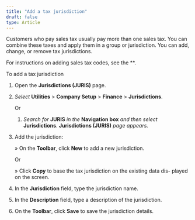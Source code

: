 ```yaml
---
title: "Add a tax jurisdiction"
draft: false
type: Article
---
```


Customers who pay sales tax usually pay more than one sales tax. You can combine these taxes and apply them in a group or jurisdiction. You can add, change, or remove tax jurisdictions.

For instructions on adding sales tax codes, see the **.

To add a tax jurisdiction

1.  Open the **Jurisdictions (JURIS)** page.
1.  *Select* **Utilities** > **Company Setup** > **Finance** > **Jurisdictions**.

    Or

    1.  *Search for* **JURIS** *in the* **Navigation box** *and then select* **Jurisdictions**. **Jurisdictions (JURIS)** *page appears.*
2.  Add the jurisdiction:

    » On the **Toolbar**, click **New** to add a new jurisdiction.

    Or

    » Click **Copy** to base the tax jurisdiction on the existing data dis- played on the screen.

3.  In the **Jurisdiction** field, type the jurisdiction name.
4.  In the **Description** field, type a description of the jurisdiction.
5.  On the **Toolbar**, click **Save** to save the jurisdiction details.